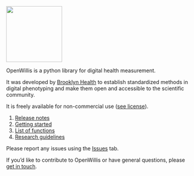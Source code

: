 <img src="https://github.com/bklynhlth/openwillis/blob/main/resources/willis-openwillis.png" width="150">

OpenWillis is a python library for digital health measurement.

It was developed by [Brooklyn Health](https://brooklyn.health/openwillis) to establish standardized methods in digital phenotyping and make them open and accessible to the scientific community.

It is freely available for non-commercial use ([see license](https://github.com/bklynhlth/openwillis/blob/main/LICENSE.txt)).



1. [Release notes](https://github.com/bklynhlth/openwillis/wiki/Release-notes)
2. [Getting started](https://github.com/bklynhlth/openwillis/wiki/Getting-started)
3. [List of functions](https://github.com/bklynhlth/openwillis/wiki/List-of-functions)
4. [Research guidelines](https://github.com/bklynhlth/openwillis/wiki/Research-guidelines)

Please report any issues using the [Issues](https://github.com/bklynhlth/openwillis/issues) tab.

If you’d like to contribute to OpenWillis or have general questions, please [get in touch](mailto:openwillis@brooklyn.health).
